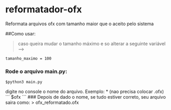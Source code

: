 # reformatador-ofx
<p> Reformata arquivos ofx com tamanho maior que o aceito pelo sistema </p> 

##Como usar:
> caso queira mudar o tamanho máximo e so alterar a seguinte variável -->
```
tamanho_maximo = 100

```
### Rode o arquivo main.py:
```
$python3 main.py
```
<p>digite no console o nome do arquivo. Exemplo:
* (nao precisa colocar .ofx)
```
$ofx
```
 ### Depois de dado o nome, se tudo estiver correto, seu arquivo saira como:
 > ofx_reformatado.ofx
